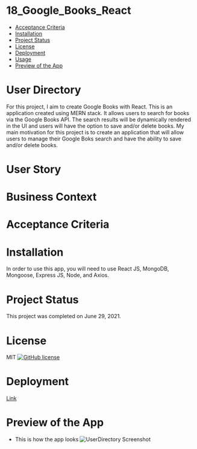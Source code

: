 # 18_Google_Books_React

* [Acceptance Criteria](#acceptancecriteria)
* [Installation](#installation)
* [Project Status](#projectstatus)
* [License](#license)
* [Deployment](#deployment)
* [Usage](#usage)
* [Preview of the App](#previewApp)

# User Directory

For this project, I aim to create Google Books with React. This is an application created using MERN stack. It allows users to search for books via the Google Books API. The search results will be dynamically rendered in the UI and users will have the option to save and/or delete books. My main motivation for this project is to create an application that will allow users to manage their Google Boks search and have the ability to save and/or delete books.  

# User Story

<!-- As a user, I want to be able to view my entire employee directory at once so that I have quick access to their information. -->

# Business Context

<!-- An employee or manager would benefit greatly from being able to view non-sensitive data about other employees. It would be particularly helpful to be able to filter employees by name. -->

# Acceptance Criteria

<!-- Given a table of random users generated from the [Random User API](https://randomuser.me/), when the user loads the page, a table of employees should render. 

The user should be able to:
    * Sort the table by at least one category.
    * Filter the users by at least one property. -->

# Installation
In order to use this app, you will need to use React JS, MongoDB, Mongoose, Express JS, Node, and Axios.

# Project Status
This project was completed on June 29, 2021. 

# License
MIT
[![GitHub license](https://img.shields.io/badge/license-MIT-blue.svg)](https://github.com/sdca/advdv)

# Deployment
[Link]()

# Preview of the App
* This is how the app looks
![UserDirectory Screenshot]()
